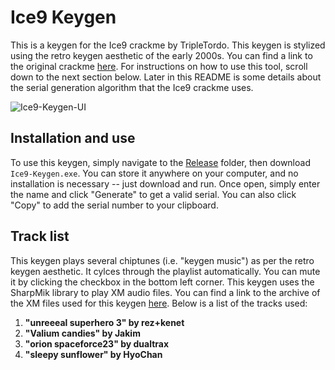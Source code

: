 # Ice9 Keygen
This is a keygen for the Ice9 crackme by TripleTordo. This keygen is stylized using the retro keygen aesthetic of the early 2000s. You can
find a link to the original crackme [here](https://crackmes.one/crackme/5ab77f6633c5d40ad448cbe2). For instructions on how to use this tool,
scroll down to the next section below. Later in this README is some details about the serial generation algorithm that the Ice9 crackme uses.

![Ice9-Keygen-UI](https://github.com/JulianOzelRose/Ice9-Keygen/assets/95890436/14e13376-baa3-49b9-a652-ba084ca36dfc)

## Installation and use
To use this keygen, simply navigate to the [Release](https://github.com/JulianOzelRose/Ice9-Keygen/tree/master/Ice9-Keygen/bin/x64/Release)
folder, then download ```Ice9-Keygen.exe```. You can store it anywhere on your computer, and no installation is necessary -- just download
and run. Once open, simply enter the name and click "Generate" to get a valid serial. You can also click "Copy" to add the serial
number to your clipboard.

## Track list
This keygen plays several chiptunes (i.e. "keygen music") as per the retro keygen aesthetic. It cylces through the playlist automatically.
You can mute it by clicking the checkbox in the bottom left corner. This keygen uses the SharpMik library to play XM audio files. You can
find a link to the archive of the XM files used for this keygen [here](https://archive.org/details/essential-keygen-music). Below is a list
of the tracks used:
1. **"unreeeal superhero 3" by rez+kenet**
2. **"Valium candies" by Jakim**
3. **"orion spaceforce23" by dualtrax**
4. **"sleepy sunflower" by HyoChan**
